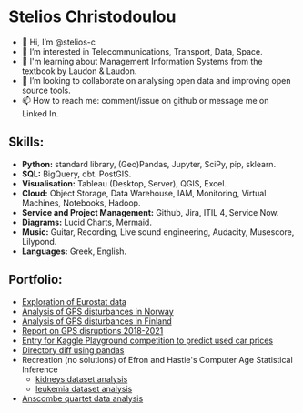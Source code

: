 # Stelios Christodoulou
- 👋 Hi, I’m @stelios-c
- 👀 I’m interested in Telecommunications, Transport, Data, Space. 
- 🌱 I'm learning about Management Information Systems from the textbook by Laudon & Laudon.
- 💞️ I’m looking to collaborate on analysing open data and improving open source tools.
- 📫 How to reach me: comment/issue on github or message me on Linked In.

## Skills:  
- **Python:** standard library, (Geo)Pandas, Jupyter, SciPy, pip, sklearn.
- **SQL:** BigQuery, dbt. PostGIS.
- **Visualisation:**  Tableau (Desktop, Server), QGIS, Excel.
- **Cloud:** Object Storage, Data Warehouse, IAM, Monitoring, Virtual Machines, Notebooks, Hadoop.
- **Service and Project Management:**  Github, Jira, ITIL 4, Service Now.  
- **Diagrams:** Lucid Charts, Mermaid.
- **Music:** Guitar, Recording, Live sound engineering, Audacity, Musescore, Lilypond.
- **Languages:** Greek, English.

## Portfolio:
- [Exploration of Eurostat data](https://github.com/stelios-c/eurostat_eda)
- [Analysis of GPS disturbances in Norway](https://github.com/stelios-c/GPS_analysis/blob/main/norway.ipynb)
- [Analysis of GPS disturbances in Finland](https://github.com/stelios-c/GPS_analysis/blob/main/finland_disturbances.ipynb)
- [Report on GPS disruptions 2018-2021](https://github.com/stelios-c/GPS_analysis/blob/main/GPS_interference_analysis.md)
- [Entry for Kaggle Playground competition to predict used car prices](https://github.com/stelios-c/used_cars_regression_kaggle)
- [Directory diff using pandas](https://github.com/stelios-c/utilities/blob/main/generate_data.ipynb)
- Recreation (no solutions) of Efron and Hastie's Computer Age Statistical Inference
  - [kidneys dataset analysis](https://github.com/stelios-c/stat_inf_public/blob/main/kidneys_no_solutions.ipynb)
  - [leukemia dataset analysis](https://github.com/stelios-c/stat_inf_public/blob/main/all_aml.ipynb)
- [Anscombe quartet data analysis](https://github.com/stelios-c/stat_inf_public/blob/main/anscombe/anscombe.ipynb)
<!---
stelios-c/stelios-c is a ✨ special ✨ repository because its `README.md` (this file) appears on your GitHub profile.
You can click the Preview link to take a look at your changes.
--->
